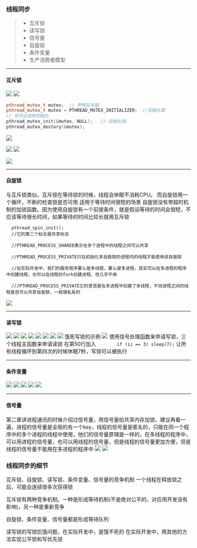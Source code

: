 ### 线程同步
> - 互斥锁
> - 读写锁
> - 信号量
> - 自旋锁
> - 条件变量
> - 生产消费者模型
---
#### 互斥锁
![](images/2023-05-28-19-28-37.png)
![](images/2023-05-28-19-55-32.png)
```cpp
pthread_mutex_t mutex;  // 声明互斥锁
pthread_mutex_t mutex = PTHREAD_MUTEX_INITIALIZER;  //初始化锁
// 也可以这样初始化
pthread_mutex_init(&mutex, NULL);   // 初始化锁
pthread_mutex_destory(&mutex);
```
![](images/2023-05-28-20-06-39.png)

![](images/2023-05-28-20-05-38.png)
![](images/2023-05-28-20-08-21.png)

![](images/2023-05-28-20-08-40.png)

---
#### 自旋锁
与互斥锁类似。互斥锁在等待锁的时候，线程会休眠不消耗CPU。
而自旋锁用一个循环，不断的检查锁是否可用
适用于等待时间很短的场景
自旋锁没有带超时机制的加锁函数。因为使用自旋锁有一个前提条件，就是假设等待的时间会很短，不应该等待很长时间，如果等待的时间比较长就用互斥锁
```
  pthread_spin_init();
  //它的第二个标志是共享标志

  //PTHREAD_PROCESS_SHARED表示在多个进程中的线程之间可以共享

  //PTHREAD_PROCESS_PRIVATE只在初始化本自旋锁的进程内的线程才能使用该自旋锁

  //在实际开发中，我们的服务程序要么是多线程，要么是多进程，其实可以在多进程的程序中创建线程，也可以在线程的fork创建进程，但几乎不用

  ///PTHREAD_PROCESS_PRIVATE它的意思是在多进程中创建了多线程，不同进程之间的线程是否可以共享自旋锁，一般填私有的
```
![](images/2023-05-28-20-09-41.png)

---
#### 读写锁
![](images/2023-05-28-20-16-12.png)
![](images/2023-05-28-20-21-15.png)
![](images/2023-05-28-20-21-49.png)
![](images/2023-05-28-20-22-47.png)
![](images/2023-05-28-20-23-25.png)
![](images/2023-05-28-20-24-22.png)
![](images/2023-05-28-20-24-36.png)
![](images/2023-05-28-20-25-21.png)
饿死写锁的示例
![](images/2023-05-28-20-38-42.png)
使用信号处理函数来申请写锁，三个线程主函数来申请读锁
在第50行加入`        if (ii == 3) sleep(7);`
让所有线程循环到第四次的时候休眠7秒，写锁可以被执行

---
#### 条件变量
![](images/2023-05-28-20-51-02.png)
![](images/2023-05-28-20-51-18.png)
![](images/2023-05-28-20-51-37.png)
![](images/2023-05-28-20-51-47.png)
![](images/2023-05-28-20-52-36.png)

---
#### 信号量
第二章讲进程通讯的时候介绍过信号量，用信号量给共享内存加锁，建议再看一遍，进程的信号量是全局的有一个key，线程的信号量是匿名的，只能在同一个程序中的多个进程的线程中使用，他们的信号量原理是一样的，在多线程的程序中，可以用进程的信号量，也可以用线程的信号量，但是线程的信号量更加方便，但是线程的信号量不能用在多进程的程序中
![](images/2023-05-28-20-57-26.png)
![](images/2023-05-28-20-59-47.png)

### 线程同步的细节
互斥锁、自旋锁、读写锁、条件变量、信号量的竞争机制
一个线程在释放锁之后，可能会连续很多次获得锁

互斥锁有两种竞争机制，一种是形成等待机制(不是绝对公平的，对应用开发没有影响)，另一种是重新竞争

自旋锁、条件变量、信号量都是形成等待队列

读写锁的写锁饥饿问题，在实际开发中，是饿不死的
在实际开发中，用其他的方法实现公平锁和写优先锁